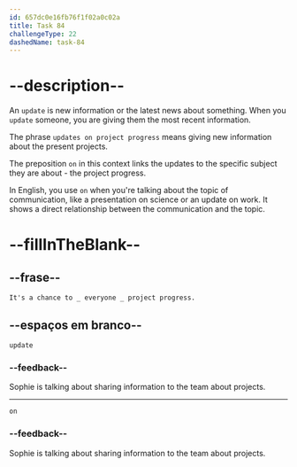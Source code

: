 ```yaml
---
id: 657dc0e16fb76f1f02a0c02a
title: Task 84
challengeType: 22
dashedName: task-84
---
```


# --description--

An `update` is new information or the latest news about something. When you `update` someone, you are giving them the most recent information.

The phrase `updates on project progress` means giving new information about the present projects.

The preposition `on` in this context links the updates to the specific subject they are about - the project progress.

In English, you use `on` when you're talking about the topic of communication, like a presentation on science or an update on work. It shows a direct relationship between the communication and the topic.

# --fillInTheBlank--

## --frase--

`It's a chance to _ everyone _ project progress.`

## --espaços em branco--

`update`

### --feedback--

Sophie is talking about sharing information to the team about projects.

---

`on`

### --feedback--

Sophie is talking about sharing information to the team about projects.
